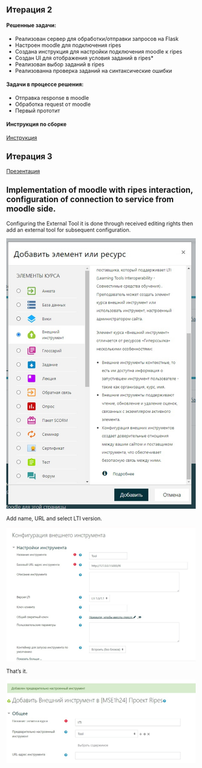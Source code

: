## Итерация 2 
#### Решенные задачи:
 - Реализован сервер для обработки/отправки запросов на Flask
 - Настроен moodle для подключения ripes 
 - Создана инструкция для настройки подключения moodle к ripes
 - Создан UI для отображения условия заданий в ripes*  
 - Реализован выбор заданий в ripes
 - Реализованна проверка заданий на синтаксические ошибки
   
#### Задачи в процессе решения:
 - Отправка response в moodle 
 - Обработка request от moodle
 - Первый прототит

#### Инструкция по сборке
[Инструкция](https://github.com/moevm/mse1h2024-ripes/blob/docker_fix/instruction.md)

## Итерация 3
[Презентация](https://github.com/moevm/mse1h2024-ripes/blob/master/Ripes3.pdf)


## Implementation of moodle with ripes interaction, configuration of connection to service from moodle side.
Configuring the External Tool it is done through received editing rights then add an external tool for subsequent configuration.
<p align="center">
	<img src="https://github.com/moevm/mse1h2024-ripes/blob/master/resources/images/externaltool.jpg" />
</p>
Add name, URL and select LTI version.
<p align="center">
    <img src="https://github.com/moevm/mse1h2024-ripes/blob/master/resources/images/nameurl.jpg" />
</p>
That’s it.
<p align="center">
    <img src="https://github.com/moevm/mse1h2024-ripes/blob/master/resources/images/reslti.jpg" />
</p>
